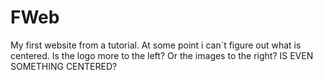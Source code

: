 # FWeb
My first website from a tutorial.
At some point i can´t figure out what is centered. Is the logo more to the left? Or the images to the right? IS EVEN SOMETHING CENTERED?
